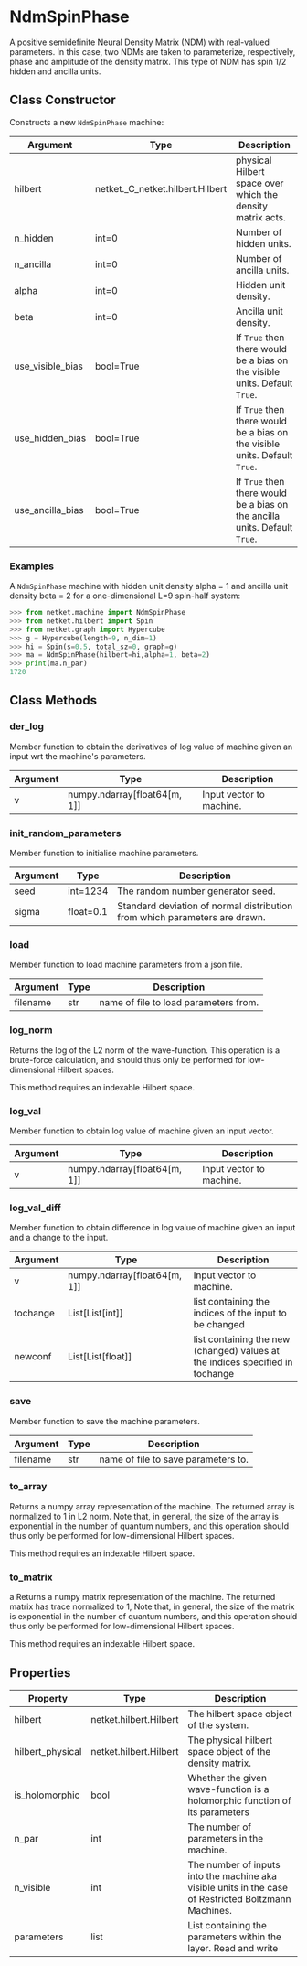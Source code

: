 # NdmSpinPhase
A positive semidefinite Neural Density Matrix (NDM) with real-valued parameters.
 In this case, two NDMs are taken to parameterize, respectively, phase
 and amplitude of the density matrix.
 This type of NDM has spin 1/2 hidden and ancilla units.

## Class Constructor
Constructs a new ``NdmSpinPhase`` machine:

|    Argument    |              Type              |                                 Description                                  |
|----------------|--------------------------------|------------------------------------------------------------------------------|
|hilbert         |netket._C_netket.hilbert.Hilbert|physical Hilbert space over which the density matrix acts.                    |
|n_hidden        |int=0                           |Number of hidden units.                                                       |
|n_ancilla       |int=0                           |Number of ancilla units.                                                      |
|alpha           |int=0                           |Hidden unit density.                                                          |
|beta            |int=0                           |Ancilla unit density.                                                         |
|use_visible_bias|bool=True                       |If ``True`` then there would be a bias on the visible units. Default ``True``.|
|use_hidden_bias |bool=True                       |If ``True`` then there would be a bias on the visible units. Default ``True``.|
|use_ancilla_bias|bool=True                       |If ``True`` then there would be a bias on the ancilla units. Default ``True``.|

### Examples
A ``NdmSpinPhase`` machine with hidden unit density
alpha = 1 and ancilla unit density beta = 2 for a
one-dimensional L=9 spin-half system:

```python
>>> from netket.machine import NdmSpinPhase
>>> from netket.hilbert import Spin
>>> from netket.graph import Hypercube
>>> g = Hypercube(length=9, n_dim=1)
>>> hi = Spin(s=0.5, total_sz=0, graph=g)
>>> ma = NdmSpinPhase(hilbert=hi,alpha=1, beta=2)
>>> print(ma.n_par)
1720

```



## Class Methods 
### der_log
Member function to obtain the derivatives of log value of
machine given an input wrt the machine's parameters.

|Argument|            Type            |      Description       |
|--------|----------------------------|------------------------|
|v       |numpy.ndarray[float64[m, 1]]|Input vector to machine.|

### init_random_parameters
Member function to initialise machine parameters.

|Argument|  Type   |                               Description                                |
|--------|---------|--------------------------------------------------------------------------|
|seed    |int=1234 |The random number generator seed.                                         |
|sigma   |float=0.1|Standard deviation of normal distribution from which parameters are drawn.|

### load
Member function to load machine parameters from a json file.

|Argument|Type|             Description             |
|--------|----|-------------------------------------|
|filename|str |name of file to load parameters from.|

### log_norm
Returns the log of the L2 norm of the wave-function.
This operation is a brute-force calculation, and should thus
only be performed for low-dimensional Hilbert spaces.

This method requires an indexable Hilbert space.



### log_val
Member function to obtain log value of machine given an input
vector.

|Argument|            Type            |      Description       |
|--------|----------------------------|------------------------|
|v       |numpy.ndarray[float64[m, 1]]|Input vector to machine.|

### log_val_diff
Member function to obtain difference in log value of machine
given an input and a change to the input.

|Argument|            Type            |                                 Description                                 |
|--------|----------------------------|-----------------------------------------------------------------------------|
|v       |numpy.ndarray[float64[m, 1]]|Input vector to machine.                                                     |
|tochange|List[List[int]]             |list containing the indices of the input to be changed                       |
|newconf |List[List[float]]           |list containing the new (changed) values at the indices specified in tochange|

### save
Member function to save the machine parameters.

|Argument|Type|            Description            |
|--------|----|-----------------------------------|
|filename|str |name of file to save parameters to.|

### to_array
Returns a numpy array representation of the machine.
The returned array is normalized to 1 in L2 norm.
Note that, in general, the size of the array is exponential
in the number of quantum numbers, and this operation should thus
only be performed for low-dimensional Hilbert spaces.

This method requires an indexable Hilbert space.



### to_matrix
a
Returns a numpy matrix representation of the machine.
The returned matrix has trace normalized to 1,
Note that, in general, the size of the matrix is exponential
in the number of quantum numbers, and this operation should thus
only be performed for low-dimensional Hilbert spaces.

This method requires an indexable Hilbert space.

## Properties

|    Property    |         Type         |                                                   Description                                                    |
|----------------|----------------------|------------------------------------------------------------------------------------------------------------------|
|hilbert         |netket.hilbert.Hilbert| The hilbert space object of the system.                                                                          |
|hilbert_physical|netket.hilbert.Hilbert| The physical hilbert space object of the density matrix.                                                         |
|is_holomorphic  |bool                  | Whether the given wave-function is a holomorphic function of             its parameters                          |
|n_par           |int                   | The number of parameters in the machine.                                                                         |
|n_visible       |int                   | The number of inputs into the machine aka visible units in             the case of Restricted Boltzmann Machines.|
|parameters      |list                  | List containing the parameters within the layer.             Read and write                                      |
